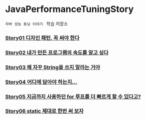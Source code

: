 # JavaPerformanceTuningStory
 `자바 성능 튜닝 이야기 ` 학습 저장소 

### [Story01 디자인 패턴, 꼭 써야 한다](./javastory/01.디자인패턴,%20꼭%20써야%20한다.md)

### [Story02 내가 만든 프로그램의 속도를 알고 싶다](./javastory/02.내가%20만든%20프로그램의%20속도를%20알고%20싶다.md)

### [Story03 왜 자꾸 String을 쓰지 말라는 거야](./javastory/03.왜자꾸String을%20쓰지%20말라는%20거야.md)

### [Story04 어디에 담아야 하는지...](./javastory/04.어디에%20담아야%20하는지.md)

### [Story05 지금까지 사용하던 for 루프를 더 빠르게 할 수 있다고?](./javastory/05.지금까지%20사용하던%20for루프를%20더%20빠르게%20할%20수%20있다고.md)

### [Story06 static 제대로 한번 써 보자](./javastory/06.static%20제대로%20한번%20써보자.md)